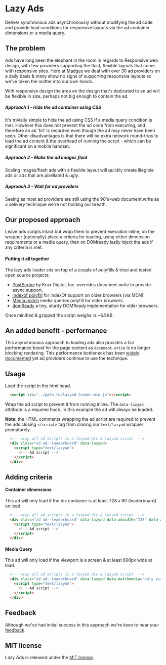 Lazy Ads
========

Deliver synchronous ads asynchronously without modifying the ad code and provide load conditions for responsive layouts via the ad container dimensions or a media query.


## The problem
Ads have long been the elephant in the room in regards to Responsive web design, with few providers supporting the fluid, flexible layouts that come with responsive sites. Here at [Madgex](http://madgex.com/) we deal with over 30 ad providers on a daily basis & many show no signs of supporting responsive layouts so we've taken the matter into our own hands.

With responsive design the area on the design that's dedicated to an ad will be flexible in size, perhaps not big enough to contain the ad.

##### Approach 1 - Hide the ad container using CSS
It's trivially simple to hide the ad using CSS if a media query condition is met. However this does not prevent the ad code from executing, and therefore an ad 'hit' is recorded even though the ad may never have been seen.
Other disadvantages is that there will be extra network round-trips to load the ad content & the overhead of running the script - which can be significant on a mobile handset.

##### Approach 2 - Make the ad images fluid
Scaling images/flash ads with a flexible layout will quickly create illegible ads or ads that are pixellated & ugly.

##### Approach 3 - Wait for ad providers
Seeing as most ad providers are still using the 90's-web document.write as a delivery technique we're not holding our breath.

## Our proposed approach
Leave ads scripts intact but wrap them to prevent execution inline, on the wrapper (optionally) place a criteria for loading, using either dimension requirements or a media query, then on DOMready lazily inject the ads if any criteria is met.

#### Putting it all together
The lazy ads loader sits on top of a couple of polyfills & tried and tested open source projects:
* [PostScribe](https://github.com/krux/postscribe/) by Krux Digital, Inc. overrides document.write to provide async support.
* [indexof polyfill](https://developer.mozilla.org/en-US/docs/Web/JavaScript/Reference/Global_Objects/Array/indexOf) for indexOf support on older browsers (via MDN)
* [Media.match](https://github.com/weblinc/media-match) media queries polyfill for older browsers.
* [domReady](https://github.com/ded/domready) a tiny, sturdy DOMReady implementaiton for older browsers.

Once minified & gzipped the script weighs in ~6.5KB.

## An added benefit - performance
This asynchronous approach to loading ads also provides a fair performance boost for the page content as `document.write` is no longer blocking rendering. This performance bottleneck has been [widely documented](http://www.stevesouders.com/blog/2012/04/10/dont-docwrite-scripts/) yet ad providers continue to use the technique.


## Usage
Load the script in the html head.
``` html
  <script src="../path_to/lazyad-loader.min.js"></script>
```

Wrap the ad script to prevent it from running inline. The `data-lazyad` attribute is a required hook. In this example the ad will always be loaded.

**Note**: the HTML comments wrapping the ad script are required to prevent the ads closing `</script>` tag from closing our `text/lazyad` wrapper prematurely.
``` html
  <!-- wrap all ad scripts in a lazyad div & lazyad script  -->
  <div class="ad ad--leaderboard" data-lazyad>
    <script type="text/lazyad">
      <!-- Ad script -->
    </script>
  </div>
```

## Adding criteria
#### Container dimensions 
This ad will only load if the div container is at least 728 x 90 (leaderboard) on load.
``` html
  <!-- wrap all ad scripts in a lazyad div & lazyad script  -->
  <div class="ad ad--leaderboard" data-lazyad data-adwidth="728" data-adheight="90">
    <script type="text/lazyad">
      <!-- Ad script -->
    </script>
  </div>
```

#### Media Query 
This ad will only load if the viewport is a screen & at least 800px wide at load.
``` html
  <!-- wrap all ad scripts in a lazyad div & lazyad script  -->
  <div class="ad ad--leaderboard" data-lazyad data-matchmedia="only screen and (min-width: 800px)">
    <script type="text/lazyad">
      <!-- Ad script -->
    </script>
  </div>
```


## Feedback
Although we've had initial success in this approach we're keen to hear your [feedback](https://github.com/madgex/lazy-ads/issues/new).

## MIT license
Lazy Ads is released under the [MIT license](https://github.com/madgex/lazy-ads/blob/master/LICENSE).
